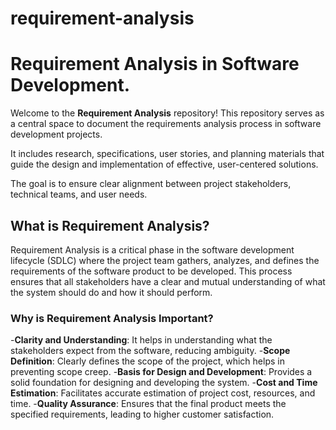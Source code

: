 # requirement-analysis

# Requirement Analysis in Software Development.
Welcome to the **Requirement Analysis** repository! 
This repository serves as a central space to document the requirements analysis process in software development projects.  

It includes research, specifications, user stories, and planning materials that guide the design and implementation of effective, user-centered solutions.  

The goal is to ensure clear alignment between project stakeholders, technical teams, and user needs.

## What is Requirement Analysis?
Requirement Analysis is a critical phase in the software development lifecycle (SDLC) where the project team gathers, analyzes, and defines the requirements of the software product to be developed. This process ensures that all stakeholders have a clear and mutual understanding of what the system should do and how it should perform.
### Why is Requirement Analysis Important?
-**Clarity and Understanding**: It helps in understanding what the stakeholders expect from the software, reducing ambiguity.
-**Scope Definition**: Clearly defines the scope of the project, which helps in preventing scope creep.
-**Basis for Design and Development**: Provides a solid foundation for designing and developing the system.
-**Cost and Time Estimation**: Facilitates accurate estimation of project cost, resources, and time.
-**Quality Assurance**: Ensures that the final product meets the specified requirements, leading to higher customer satisfaction.

